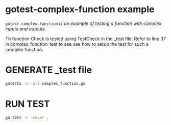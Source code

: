 
# gotest-complex-function example

`gotest-complex-function` _is an example of testing a function with
complex inputs and outputs._

Th function Check is tested using TestCheck in the _test file.
Refer to line 37 in complex_function_test to see see how to setup the
test for such a complex function.

# GENERATE _test file

```bash
gotests -w -all complex_function.go
```

# RUN TEST

```bash
go test -v -cover .
```